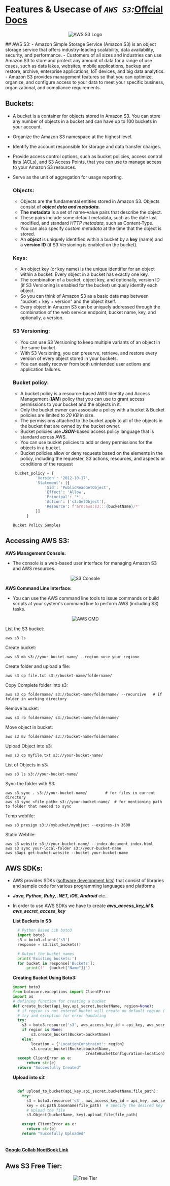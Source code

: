 # Features & Usecase of _`AWS S3`:_[Offcial Docs](https://docs.aws.amazon.com/AmazonS3/latest/userguide/Welcome.html)
<p align="center">
  <img src="https://res.cloudinary.com/hevo/image/upload/f_auto,q_auto/v1649770076/hevo-learn/Untitled-5-1.png?_i=AA" alt="AWS S3 Logo">
 </p>
## AWS S3:
- Amazon Simple Storage Service (Amazon S3) is an object storage service that offers industry-leading scalability, data availability, security, and performance. 
- Customers of all sizes and industries can use Amazon S3 to store and protect any amount of data for a range of use cases, such as data lakes, websites, mobile applications, backup and restore, archive, enterprise applications, IoT devices, and big data analytics. 
- Amazon S3 provides management features so that you can optimize, organize, and configure access to your data to meet your specific business, organizational, and compliance requirements.

## Buckets:
- A bucket is a container for objects stored in Amazon S3. You can store any number of objects in a bucket and can have up to 100 buckets in your account.
- Organize the Amazon S3 namespace at the highest level.
- Identify the account responsible for storage and data transfer charges.
- Provide access control options, such as bucket policies, access control lists (ACLs), and S3 Access Points, that you can use to manage access to your Amazon S3 resources.
- Serve as the unit of aggregation for usage reporting.

  ### Objects:
  - Objects are the fundamental entities stored in Amazon S3. Objects consist of **_object data and metadata._** 
  - **The metadata** is a set of name-value pairs that describe the object. 
  - These pairs include some default metadata, such as the date last modified, and standard _HTTP metadata_, such as Content-Type. 
  - You can also specify _custom metadata_ at the time that the object is stored.
  - An **_object_** is uniquely identified within a bucket by a __key__ (name) and a __version ID__ (if S3 Versioning is enabled on the bucket).
  
  ### Keys:
  - An object key (or key name) is the unique identifier for an object within a bucket. Every object in a bucket has exactly one key. 
  - The combination of a bucket, object key, and optionally, version ID (if S3 Versioning is enabled for the bucket) uniquely identify each object. 
  - So you can think of Amazon S3 as a basic data map between "bucket + key + version" and the object itself.
  - Every object in Amazon S3 can be uniquely addressed through the combination of the web service endpoint, bucket name, key, and optionally, a version.
  
  ### S3 Versioning:
  - You can use S3 Versioning to keep multiple variants of an object in the same bucket. 
  - With S3 Versioning, you can preserve, retrieve, and restore every version of every object stored in your buckets. 
  - You can easily recover from both unintended user actions and application failures.

  ### Bucket policy:
  - A bucket policy is a resource-based AWS Identity and Access Management (__IAM__) policy that you can use to grant access permissions to your bucket and the objects in it. 
  - Only the bucket owner can associate a policy with a bucket & Bucket policies are limited to _20 KB_ in size.
  - The permissions attached to the bucket apply to all of the objects in the bucket that are owned by the bucket owner. 
  - Bucket policies use **_JSON_**-based access policy language that is standard across AWS. 
  - You can use bucket policies to add or deny permissions for the objects in a bucket. 
  - Bucket policies allow or deny requests based on the elements in the policy, including the requester, S3 actions, resources, and aspects or conditions of the request
  ``` py
   bucket_policy = {
            'Version': '2012-10-17',
            'Statement': [{
                'Sid': 'PublicReadGetObject',
                'Effect': 'Allow',
                'Principal': '*',
                'Action': ['s3:GetObject'],
                'Resource': f'arn:aws:s3:::{bucketName}/*'
            }]
        }
     ```
    [`Bucket Policy Samples`](https://docs.aws.amazon.com/AmazonS3/latest/userguide/example-bucket-policies.html)
## Accessing AWS S3:

**AWS Management Console:**
- The console is a web-based user interface for managing Amazon S3 and AWS resources.
<p align="center">
  <img src="https://github.com/pnraj/Projects/assets/29162796/1d32379b-8f3b-4592-8578-01a71c988677" alt="S3 Console">
 </p>

**AWS Command Line Interface:**

- You can use the AWS command line tools to issue commands or build scripts at your system's command line to perform AWS (including S3) tasks.
<p align="center">
  <img src="https://github.com/pnraj/Projects/assets/29162796/3cda8557-d243-46c4-873b-28f4e3251dae" alt="AWS CMD">
 </p>
 
List the S3 bucket:
	
	aws s3 ls

Create bucket:
	
	aws s3 mb s3://your-bucket-name/ --region <use your region>

Create folder and upload a file:

	aws s3 cp file.txt s3://bucket-name/foldername/

Copy Complete folder into s3:

	aws s3 cp foldername/ s3://bucket-name/foldername/ --recursive   # if folder in working directory

Remove bucket:
	
	aws s3 rb foldername/ s3://bucket-name/foldername/

Move object in bucket: 
	
	aws s3 mv foldername/ s3://bucket-name/foldername/

Upload Object into s3:

	aws s3 cp myfile.txt s3://your-bucket-name/

List of Objects in s3:

	aws s3 ls s3://your-bucket-name/

Sync the folder with S3:

	aws s3 sync . s3://your-bucket-name/ 	  	# for files in current directory 
	aws s3 sync <file path> s3://your-bucket-name/ 	# for mentioning path to folder that needed to sync

Temp webfile:

	aws s3 presign s3://mybucket/myobject --expires-in 3600

Static Webfile:

	aws s3 website s3://your-bucket-name/ --index-document index.html
	aws s3 sync your-local-folder s3://your-bucket-name
	aws s3api get-bucket-website --bucket your-bucket-name

## AWS SDKs: 

- AWS provides SDKs ([software development kits](https://boto3.amazonaws.com/v1/documentation/api/latest/reference/services/s3.html)) that consist of libraries and sample code for various programming languages and platforms 
- **_Java, Python, Ruby, .NET, iOS, Android_** etc..
- In order to use AWS SDKs we have to create **_aws_access_key_id_ & _aws_secret_access_key_**

  **List Buckets In S3:**
  
  ``` py
    # Python Based Lib boto3
    import boto3 
    s3 = boto3.client('s3')
    response = s3.list_buckets()

    # Output the bucket names
    print('Existing buckets:')
    for bucket in response['Buckets']:
        print(f'  {bucket["Name"]}')
  ```    
  
  **Creating Bucket Using Boto3:**
  
  ``` py
  import boto3
  from botocore.exceptions import ClientError
  import os
  # defining function for creating a bucket
  def create_bucket(api_key,api_secret,bucketName, region=None):
    # if region is not entered bucket will create on default region (us-east-1)
    # try and exception for error handaling
    try:
      s3 = boto3.resource('s3', aws_access_key_id = api_key, aws_secret_access_key=api_secret)
      if region is None:
          s3.create_bucket(Bucket=bucketName)
      else:
          location = {'LocationConstraint': region}
          s3.create_bucket(Bucket=bucketName,
                                  CreateBucketConfiguration=location)
    except ClientError as e:
        return str(e)
    return "Succesfully Created"
    ```
    
    **Upload into s3:**
    
    ``` py
    
      def upload_to_bucket(api_key,api_secret,bucketName,file_path):
        try:
          s3 = boto3.resource('s3', aws_access_key_id = api_key, aws_secret_access_key=api_secret)
          key = os.path.basename(file_path)  # Specify the desired key (filename) in the bucket
          # Upload the file
          s3.Object(bucketName, key).upload_file(file_path)

        except ClientError as e:
          return str(e)
        return "Succefully Uploaded"
        
    ```
#### [Google Collab NootBook Link](https://colab.research.google.com/drive/1F1i_2Y9S5vLaywWTjyVQaToBInTnZ-Rd?usp=sharing)

## Aws S3 Free Tier:
<p align="center">
  <img src="https://github.com/pnraj/Projects/assets/29162796/bbfc1a0f-ba07-45ba-ad0e-e2f953485ba3" alt="Free Tier">
 </p>
 



